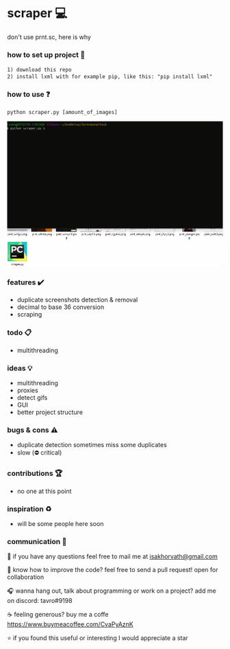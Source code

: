 # scraper :computer:
don't use prnt.sc, here is why

### how to set up project :file_folder:

```
1) download this repo
2) install lxml with for example pip, like this: "pip install lxml"
```

### how to use :question:

```
python scraper.py [amount_of_images]
```
![Whoopsie](preview_1.gif)

### features :heavy_check_mark:
* duplicate screenshots detection & removal
* decimal to base 36 conversion
* scraping

### todo :clipboard:
* multithreading

### ideas :bulb:
* multithreading
* proxies
* detect gifs
* GUI
* better project structure

### bugs & cons :warning:
* duplicate detection sometimes miss some duplicates
* slow (:no_entry: critical)

### contributions :trophy:
* no one at this point

### inspiration :recycle:
* will be some people here soon

### communication :speech_balloon:
:email: if you have any questions feel free to mail me at isakhorvath@gmail.com

:beers: know how to improve the code? feel free to send a pull request! open for collaboration

:headphones: wanna hang out, talk about programming or work on a project? add me on discord: tavro#9198

:coffee: feeling generous? buy me a coffe https://www.buymeacoffee.com/CvaPyAznK

:star: if you found this useful or interesting I would appreciate a star 
